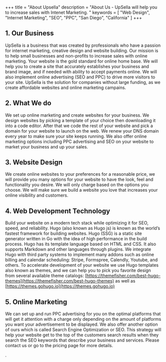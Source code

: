 +++
title = "About Upsella"
description = "About Us - UpSella will help you to increase sales with Intenet Marketing. "
keywords = [
  "Web Design",
  "Internet Marketing",
  "SEO",
  "PPC",
  "San Diego",
  "California"
]
+++
## 1. Our Business

UpSella is a business that was created by professionals who have a passion for internet marketing, creative design and website building. Our mission is to help small businesses and non-profits to increase sales with online marketing. Your website is the gold standard for online home base. We will help you to create a site that accurately establishes your business and brand image, and if needed with ability to accept payments online. We will also implement online advertising (SEO and PPC) to drive more visitors to your site. UpSella is the solution for companies without large funding, as we create affordable websites and online marketing campains.

## 2. What We do

We set up online marketing and create websites for your business. We design websites by picking a template of your choice then downloading it into a code editor. After that we code the rest of your website and pick a domain for your website to launch on the web. We renew your DNS domain every year to make sure your site keeps running. We also offer online marketing options including PPC advertising and SEO on your website to market your business and up your sales.

## 3. Website Design

We create online websites to your preferences for a reasonable price, we will provide you many options for your website to have the look, feel and functionality you desire. We will only charge based on the options you choose. We will make sure we build a website you love that increases your online visibility and customers.

## 4. Web Development Technology

Build your website on a modern tech stack while optimizing it for SEO, speed, and reliability. Hugo (also known as Hugo js) is known as the world’s fastest framework for building websites. Hugo (SSG) is a static site generator written in Go with the idea of high performance in the build process. Hugo has its template language based on HTML and CSS. It also supports Markdown and other languages through plugins. We integrate Hugo with third party systems to implement many addons such as online billing and calendar scheduling: Stripe, Formspree, Calendly, Youtube, and others. To accelerate development of your website we use Hugo templates also known as themes, and we can help you to pick you favorite design from several available theme catalogs: [https://themefisher.com/best-hugo-themes](https://themefisher.com/best-hugo-themes) as well as [https://themes.gohugo.io](https://themes.gohugo.io)

## 5\. Online Marketing

We can set up and run PPC advertising for you on the optimal platforms that will get it attention with a charge only depending on the amount of platforms you want your advertisement to be displayed. We also offer another option of ours which is called Search Engine Optimization or SEO. This strategy will help your website get to the top of the customers search results when they search the SEO keywords that describe your business and services. Please contact us or go to the pricing page for more details.

.